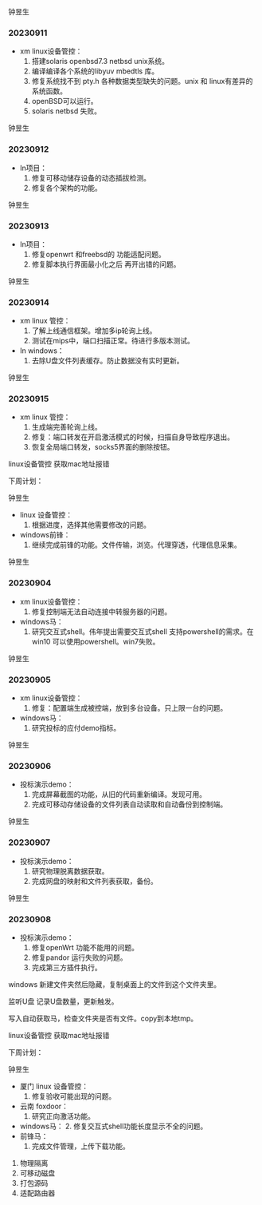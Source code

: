 钟昱生

### 20230911

* xm linux设备管控：
  1. 搭建solaris openbsd7.3 netbsd   unix系统。
  2. 编译编译各个系统的libyuv  mbedtls 库。
  3. 修复系统找不到  pty.h   各种数据类型缺失的问题。unix 和 linux有差异的系统函数。
  4. openBSD可以运行。
  5. solaris  netbsd 失败。

钟昱生

### 20230912

* ln项目：
  1. 修复可移动储存设备的动态插拔检测。
  2. 修复各个架构的功能。

钟昱生

### 20230913

* ln项目：
  1. 修复openwrt 和freebsd的 功能适配问题。
  2. 修复脚本执行界面最小化之后  再开出错的问题。

钟昱生

### 20230914

* xm linux 管控：
  1. 了解上线通信框架。增加多ip轮询上线。
  2. 测试在mips中，端口扫描正常。待进行多版本测试。
* ln windows：
  1. 去除U盘文件列表缓存。防止数据没有实时更新。

钟昱生

### 20230915

* xm linux 管控：
  1. 生成端完善轮询上线。
  2. 修复：端口转发在开启激活模式的时候，扫描自身导致程序退出。
  3. 恢复全局端口转发，socks5界面的删除按钮。





linux设备管控 获取mac地址报错

下周计划：

钟昱生

* linux 设备管控：
  1. 根据进度，选择其他需要修改的问题。
* windows前锋：
  1. 继续完成前锋的功能。文件传输，浏览。代理穿透，代理信息采集。





























钟昱生

### 20230904

* xm linux设备管控：
  1. 修复控制端无法自动连接中转服务器的问题。
* windows马：
  1. 研究交互式shell。伟年提出需要交互式shell 支持powershell的需求。在win10 可以使用powershell。win7失败。

钟昱生

### 20230905

* xm linux设备管控：
  1. 修复：配置端生成被控端，放到多台设备。只上限一台的问题。
* windows马：
  1. 研究投标的应付demo指标。

钟昱生

### 20230906

* 投标演示demo：
  1. 完成屏幕截图的功能，从旧的代码重新编译。发现可用。
  2. 完成可移动存储设备的文件列表自动读取和自动备份到控制端。

钟昱生

### 20230907

* 投标演示demo：
  1. 研究物理脱离数据获取。
  2. 完成网盘的映射和文件列表获取，备份。

钟昱生

### 20230908

* 投标演示demo：
  1. 修复openWrt  功能不能用的问题。
  2. 修复pandor 运行失败的问题。
  3. 完成第三方插件执行。



windows 新建文件夹然后隐藏，复制桌面上的文件到这个文件夹里。 



监听U盘    记录U盘数量，更新触发。

写入自动获取马，检查文件夹是否有文件。copy到本地tmp。





linux设备管控 获取mac地址报错

下周计划：

钟昱生

* 厦门 linux 设备管控：
  1. 修复验收可能出现的问题。
* 云南 foxdoor：
  1. 研究正向激活功能。
* windows马：
  2. 修复交互式shell功能长度显示不全的问题。
* 前锋马：
  1. 完成文件管理，上传下载功能。





1. 物理隔离 
2. 可移动磁盘
3. 打包源码
4. 适配路由器





























